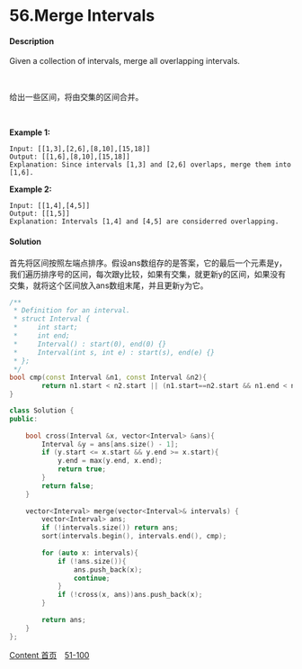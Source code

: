 # 56.Merge Intervals

#### Description

Given a collection of intervals, merge all overlapping intervals.

<br>

给出一些区间，将由交集的区间合并。

<br>

**Example 1:**

```
Input: [[1,3],[2,6],[8,10],[15,18]]
Output: [[1,6],[8,10],[15,18]]
Explanation: Since intervals [1,3] and [2,6] overlaps, merge them into [1,6].
```

**Example 2:**

```
Input: [[1,4],[4,5]]
Output: [[1,5]]
Explanation: Intervals [1,4] and [4,5] are considerred overlapping.
```



#### Solution

首先将区间按照左端点排序。假设ans数组存的是答案，它的最后一个元素是y，我们遍历排序号的区间，每次跟y比较，如果有交集，就更新y的区间，如果没有交集，就将这个区间放入ans数组末尾，并且更新y为它。

[](../1-50/45.Jump_Game_II)

```c++
/**
 * Definition for an interval.
 * struct Interval {
 *     int start;
 *     int end;
 *     Interval() : start(0), end(0) {}
 *     Interval(int s, int e) : start(s), end(e) {}
 * };
 */
bool cmp(const Interval &n1, const Interval &n2){
        return n1.start < n2.start || (n1.start==n2.start && n1.end < n2.end);
}

class Solution {
public:
    
    bool cross(Interval &x, vector<Interval> &ans){
        Interval &y = ans[ans.size() - 1];
        if (y.start <= x.start && y.end >= x.start){
            y.end = max(y.end, x.end);
            return true;
        }
        return false;
    }
    
    vector<Interval> merge(vector<Interval>& intervals) {
        vector<Interval> ans;
        if (!intervals.size()) return ans;
        sort(intervals.begin(), intervals.end(), cmp);
        
        for (auto x: intervals){
            if (!ans.size()){
                ans.push_back(x);
                continue;
            }
            if (!cross(x, ans))ans.push_back(x);
        }
        
        return ans;
    }
};
```



[Content   首页](../README.md)&emsp;[51-100](../51-100.md)

